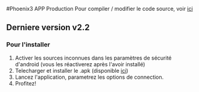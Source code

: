 #Phoenix3 APP Production
Pour compiler / modifier le code source, voir [ici](http://doc-p3.kuro.ml/help.md)

## Derniere version v2.2

### Pour l'installer
1. Activer les sources inconnues dans les paramètres de sécurité d'android (vous les réactiverez après l'avoir installé)
2. Telecharger et installer le .apk (disponible [ici]())
3. Lancez l'application, parametrez les options de connection.
4. Profitez!
